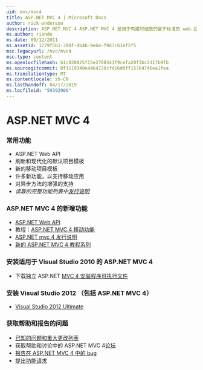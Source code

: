 ```yaml
---
uid: mvc/mvc4
title: ASP.NET MVC 4 | Microsoft Docs
author: rick-anderson
description: ASP.NET MVC 4 ASP.NET MVC 4 是用于构建可缩放的基于标准的 web 应用程序使用成熟设计模式和 AS.的强大功能的框架...
ms.author: riande
ms.date: 09/12/2011
ms.assetid: 1279f5b1-390f-4b4b-9e6e-f947cb1ef5f5
msc.legacyurl: /mvc/mvc4
msc.type: content
ms.openlocfilehash: b1c828825f15e2708541f9cefa20f3bc2d17b9fb
ms.sourcegitcommit: 0f1119340e4464720cfd16d0ff15764746ea1fea
ms.translationtype: MT
ms.contentlocale: zh-CN
ms.lasthandoff: 04/17/2019
ms.locfileid: "59392906"
---
```

# <a name="aspnet-mvc-4"></a>ASP.NET MVC 4

### <a name="top-features"></a>常用功能

- ASP.NET Web API
- 刷新和现代化的默认项目模板
- 新的移动项目模板
- 许多新功能，以支持移动应用
- 对异步方法的增强的支持
- *读取的完整功能列表中[发行说明](../whitepapers/mvc4-release-notes.md)*


### <a name="whats-new-in-aspnet-mvc-4"></a>ASP.NET MVC 4 的新增功能

- [ASP.NET Web API](../web-api/index.md)
- 教程：[ASP.NET MVC 4 移动功能](overview/older-versions/aspnet-mvc-4-mobile-features.md)
- [ASP.NET mvc 4 发行说明](../whitepapers/mvc4-release-notes.md)
- [新的 ASP.NET MVC 4 教程系列](overview/older-versions/getting-started-with-aspnet-mvc4/intro-to-aspnet-mvc-4.md)


### <a name="install-aspnet-mvc-4-for-visual-studio-2010"></a>安装适用于 Visual Studio 2010 的 ASP.NET MVC 4

- 下载独立 ASP.NET [MVC 4 安装程序可执行文件](https://www.microsoft.com/download/details.aspx?id=30683)


### <a name="install-visual-studio-2012-includes-aspnet-mvc-4"></a>安装 Visual Studio 2012 （包括 ASP.NET MVC 4）

- [Visual Studio 2012 Ultimate](https://go.microsoft.com/fwlink/?linkid=247148)


### <a name="getting-help-and-reporting-issues"></a>获取帮助和报告的问题

- [已知的问题和重大更改列表](../whitepapers/mvc4-release-notes.md#_Toc303253815)
- 获取帮助和讨论中的 ASP.NET MVC 4[论坛](https://forums.asp.net/1146.aspx)
- [报告在 ASP.NET MVC 4 中的 bug](https://github.com/aspnet/AspNetWebStack/issues)
- [提出功能请求](http://aspnet.uservoice.com/forums/41201-asp-net-mvc)
